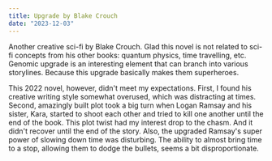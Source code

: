 ```yaml
---
title: Upgrade by Blake Crouch
date: "2023-12-03"
---
```


Another creative sci-fi by Blake Crouch.
Glad this novel is not related to sci-fi concepts from his other books: quantum physics, time travelling, etc.
Genomic upgrade is an interesting element that can branch into various storylines.
Because this upgrade basically makes them superheroes.

This 2022 novel, however, didn't meet my expectations.
First, I found his creative writing style somewhat overused, which was distracting at times.
Second, amazingly built plot took a big turn when Logan Ramsay and his sister, Kara, started to shoot each other and tried to kill one another until the end of the book.
This plot twist had my interest drop to the chasm. And it didn't recover until the end of the story.
Also, the upgraded Ramsay's super power of slowing down time was disturbing.
The ability to almost bring time to a stop, allowing them to dodge the bullets, seems a bit disproportionate.
